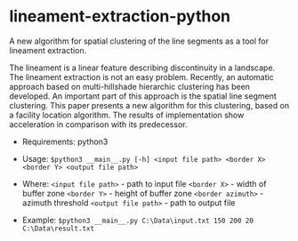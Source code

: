 # lineament-extraction-python
A new algorithm for spatial clustering of the line segments as a tool for lineament extraction.

The lineament is a linear feature describing discontinuity in a landscape. The lineament extraction is not an easy problem. Recently, an automatic approach based on multi-hillshade hierarchic clustering has been developed. An important part of this approach is the spatial line segment clustering. This paper presents a new algorithm for this clustering, based on a facility location algorithm. The results of implementation show acceleration in comparison with its predecessor.

* Requirements: python3 

* Usage:
    ``$python3 __main__.py [-h] <input file path> <border X> <border Y> <output file path>``
    
* Where:
    ``<input file path>``  - path to input file
    ``<border X>``         - width of buffer zone
    ``<border Y>``         - height of buffer zone
    ``<border azimuth>``   - azimuth threshold
    ``<output file path>`` - path to output file
    
* Example:
    ``$python3 __main__.py C:\Data\input.txt 150 200 20 C:\Data\result.txt``